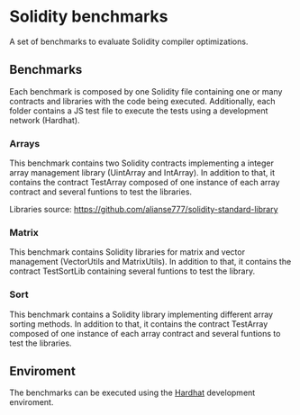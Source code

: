# Solidity benchmarks

A set of benchmarks to evaluate Solidity compiler optimizations.

## Benchmarks

Each benchmark is composed by one Solidity file containing one or many contracts and libraries with the code being executed. Additionally, each folder contains a JS test file to execute the tests using a development network (Hardhat).

### Arrays

This benchmark contains two Solidity contracts implementing a integer array management library (UintArray and IntArray). In addition to that, it contains the contract TestArray composed of one instance of each array contract and several funtions to test the libraries.

Libraries source: https://github.com/alianse777/solidity-standard-library

### Matrix

This benchmark contains Solidity libraries for matrix and vector management (VectorUtils and MatrixUtils). In addition to that, it contains the contract TestSortLib containing several funtions to test the library.

### Sort

This benchmark contains a Solidity library implementing different array sorting methods. In addition to that, it contains the contract TestArray composed of one instance of each array contract and several funtions to test the libraries.

## Enviroment

The benchmarks can be executed using the [Hardhat](https://hardhat.org) development enviroment.

